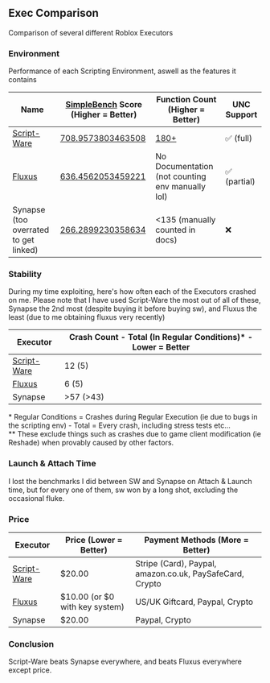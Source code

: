 ## Exec Comparison

Comparison of several different Roblox Executors

### Environment

Performance of each Scripting Environment, aswell as the features it contains

| Name                                     | [SimpleBench](https://github.com/AstolfoBrew/SimpleBench) Score (Higher = Better) | Function Count (Higher = Better)                             | UNC Support  |
| ---------------------------------------- | --------------------------------------------------------------------------------- | ------------------------------------------------------------ | ------------ |
| [Script-Ware](https://script-ware.com/w) | [708.9573803463508](https://compexec.astolfo.gay/score.html#script-ware)          | [180+](https://docs.script-ware.com/script-execution-engine) | ✅ (full)    |
| [Fluxus](https://fluxteam.xyz/)          | [636.4562053459221](https://compexec.astolfo.gay/score.html#fluxus)               | No Documentation (not counting env manually lol)             | ✅ (partial) |
| Synapse (too overrated to get linked)    | [266.2899230358634](https://compexec.astolfo.gay/score.html#shitnapse)            | <135 (manually counted in docs)                              | ❌           |

### Stability

During my time exploiting, here's how often each of the Executors crashed on me. Please note that I have used Script-Ware the most out of all of these, Synapse the 2nd most (despite buying it before buying sw), and Fluxus the least (due to me obtaining fluxus very recently)

| Executor                                 | Crash Count - Total (In Regular Conditions)\* - Lower = Better |
| ---------------------------------------- | -------------------------------------------------------------- |
| [Script-Ware](https://script-ware.com/w) | 12 (5)                                                         |
| [Fluxus](https://fluxteam.xyz/)          | 6 (5)                                                          |
| Synapse                                  | >57 (>43)                                                      |

\* Regular Conditions = Crashes during Regular Execution (ie due to bugs in the scripting env) - Total = Every crash, including stress tests etc...<br/>
\*\* These exclude things such as crashes due to game client modification (ie Reshade) when provably caused by other factors.

### Launch & Attach Time

I lost the benchmarks I did between SW and Synapse on Attach & Launch time, but for every one of them, sw won by a long shot, excluding the occasional fluke.

### Price

| Executor                                 | Price (Lower = Better)         | Payment Methods (More = Better)                          |
| ---------------------------------------- | ------------------------------ | -------------------------------------------------------- |
| [Script-Ware](https://script-ware.com/w) | $20.00                         | Stripe (Card), Paypal, amazon.co.uk, PaySafeCard, Crypto |
| [Fluxus](https://fluxteam.xyz/)          | $10.00 (or $0 with key system) | US/UK Giftcard, Paypal, Crypto                           |
| Synapse                                  | $20.00                         | Paypal, Crypto                                           |

### Conclusion

Script-Ware beats Synapse everywhere, and beats Fluxus everywhere except price.
